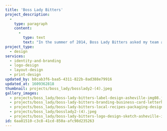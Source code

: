```yaml
---
title: 'Boss Lady Bitters'
project_description:
  -
    type: paragraph
    content:
      -
        type: text
        text: "In the summer of 2014, Boss Lady Bitters asked my team at ninebar to develop an Identity Package for their new company and to design packaging for their line of cocktail bitters. We took the approach of thinking about the packaging first and developed a logo that shined on both a bottle label and on the back of an envelope.\_"
project_type:
  - design
services:
  - identity-and-branding
  - logo-design
  - layout-design
  - print-design
updated_by: b8cab3f6-baa5-4311-822b-8ad388e79916
updated_at: 1609362818
thumbnail: projects/boss_lady/bosslady2-(4).jpeg
gallery_images:
  - projects/boss_lady/boss-lady-bitters-label-design-asheville-img08.jpg
  - projects/boss_lady/boss-lady-bitters-branding-business-card-letterhead-asheville-img04.jpg
  - projects/boss_lady/boss-lady-bitters-local-recipes-packaging-design-asheville-img06.jpg
  - projects/boss_lady/bosslady2-(4).jpeg
  - projects/boss_lady/boss-lady-bitters-logo-design-sketch-asheville-img02.jpg
id: 6aa81510-c3c8-41cd-850a-afc98d235263
---
```

